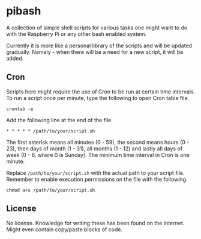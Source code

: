 # pibash

A collection of simple shell scripts for various tasks one might want to do with the Raspberry Pi or any other bash enabled system.

Currently it is more like a personal library of the scripts and will be updated gradually. Namely - when there will be a need for a new script, it will be added. 

## Cron

Scripts here might require the use of Cron to be run at certain time intervals. To run a script once per minute, type the following to open Cron table file.

```
crontab -e
```

Add the following line at the end of the file.

```
* * * * * /path/to/your/script.sh
```

The first asterisk means all minutes (0 - 59), the second means hours (0 - 23), then days of month (1 - 31), all months (1 - 12) and lastly all days of week (0 - 6, where 0 is Sunday). The minimum time interval in Cron is one minute.

Replace `/path/to/your/script.sh` with the actual path to your script file. Remember to enable execution permissions on the file with the following.

`chmod a+x /path/to/your/script.sh`


## License

No license. Knowledge for writing these has been found on the internet. Might even contain copy/paste blocks of code.
